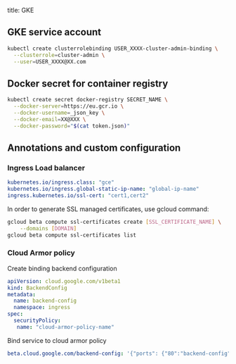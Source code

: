 title: GKE

## GKE service account

``` bash
kubectl create clusterrolebinding USER_XXXX-cluster-admin-binding \
  --clusterrole=cluster-admin \
  --user=USER_XXXX@XX.com
```

## Docker secret for container registry

``` bash
kubectl create secret docker-registry SECRET_NAME \
  --docker-server=https://eu.gcr.io \
  --docker-username=_json_key \
  --docker-email=XX@XXX \
  --docker-password="$(cat token.json)"
```

## Annotations and custom configuration

### Ingress Load balancer

```yaml
kubernetes.io/ingress.class: "gce"
kubernetes.io/ingress.global-static-ip-name: "global-ip-name"
ingress.kubernetes.io/ssl-cert: "cert1,cert2"
```

In order to generate SSL managed certificates, use gcloud command:

```sh
gcloud beta compute ssl-certificates create [SSL_CERTIFICATE_NAME] \
    --domains [DOMAIN]
gcloud beta compute ssl-certificates list
```

### Cloud Armor policy

Create binding backend configuration

```yaml
apiVersion: cloud.google.com/v1beta1
kind: BackendConfig
metadata:
  name: backend-config
  namespace: ingress
spec:
  securityPolicy:
   name: "cloud-armor-policy-name"
```

Bind service to cloud armor policy

```yaml
beta.cloud.google.com/backend-config: '{"ports": {"80":"backend-config"}}'
```

